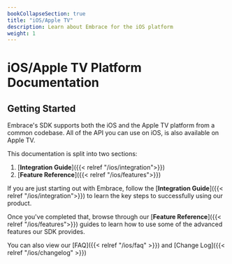 ```yaml
---
bookCollapseSection: true
title: "iOS/Apple TV"
description: Learn about Embrace for the iOS platform
weight: 1
---
```


# iOS/Apple TV Platform Documentation

## Getting Started

Embrace's SDK supports both the iOS and the Apple TV platform from a common codebase. All of the API you can use on iOS, is also available on Apple TV. 

This documentation is split into two sections:

1. [**Integration Guide**]({{< relref "/ios/integration">}})
2. [**Feature Reference**]({{< relref "/ios/features">}})

If you are just starting out with Embrace, follow the [**Integration Guide**]({{< relref "/ios/integration">}}) to learn
the key steps to successfully using our product.  

Once you've completed that, browse through our [**Feature Reference**]({{< relref "/ios/features">}}) guides to learn how
to use some of the advanced features our SDK provides.  

You can also view our [FAQ]({{< relref "/ios/faq" >}})
and [Change Log]({{< relref "/ios/changelog" >}})
